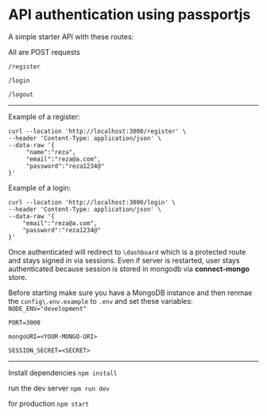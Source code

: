 # API authentication using passportjs

A simple starter API with these routes:

All are POST requests

`/register`

`/login`

`/logout`

---
Example of a register:

```
curl --location 'http://localhost:3000/register' \
--header 'Content-Type: application/json' \
--data-raw '{
     "name":"reza",
     "email":"reza@a.com",
     "password":"reza1234@" 
}'
```

Example of a login:
```
curl --location 'http://localhost:3000/login' \
--header 'Content-Type: application/json' \
--data-raw '{
    "email":"reza@a.com",
    "password":"reza1234@"
}'
```



Once authenticated will redirect to `\dashboard` which is a protected route and stays signed in via sessions.
Even if server is restarted, user stays authenticated because session is stored in mongodb via **connect-mongo** store.

Before starting make sure you have a MongoDB instance and then renmae the `config\.env.example` to `.env` and set these
variables:
`NODE_ENV="development"`

`PORT=3000`

`mongoURI=<YOUR-MONGO-URI>`

`SESSION_SECRET=<SECRET>`

---

Install dependencies
`npm install`

run the dev server
`npm run dev`

for production
`npm start`
